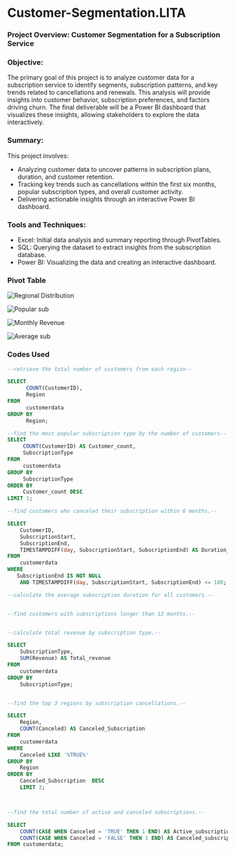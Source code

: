 # Customer-Segmentation.LITA

### Project Overview: Customer Segmentation for a Subscription Service
### Objective:
The primary goal of this project is to analyze customer data for a subscription service to identify segments, subscription patterns, and key trends related to cancellations and renewals. This analysis will provide insights into customer behavior, subscription preferences, and factors driving churn. The final deliverable will be a Power BI dashboard that visualizes these insights, allowing stakeholders to explore the data interactively.

### Summary:
This project involves:
- Analyzing customer data to uncover patterns in subscription plans, duration, and customer retention.
- Tracking key trends such as cancellations within the first six months, popular subscription types, and overall customer activity.
- Delivering actionable insights through an interactive Power BI dashboard.

### Tools and Techniques:
- Excel: Initial data analysis and summary reporting through PivotTables.
- SQL: Querying the dataset to extract insights from the subscription database.
- Power BI: Visualizing the data and creating an interactive dashboard.

### Pivot Table

![Regional Distribution](https://github.com/user-attachments/assets/597ed73a-dacf-4c6c-87a2-fbece9bdfbaf)

![Popular sub](https://github.com/user-attachments/assets/813d52af-80cc-41a8-aa4f-c1b0856c362d)

![Monthly Revenue](https://github.com/user-attachments/assets/c085ab9c-59cc-45fd-89c9-b363350845f2)

![Average sub](https://github.com/user-attachments/assets/d362c710-4608-48d8-bf5c-9125264781bb)

### Codes Used

``` SQL
--retrieve the total number of customers from each region--

SELECT
      COUNT(CustomerID),
      Region
FROM
      customerdata
GROUP BY
      Region;

--find the most popular subscription type by the number of customers--
SELECT
     COUNT(CustomerID) AS Customer_count,
     SubscriptionType
FROM
     customerdata
GROUP BY
     SubscriptionType
ORDER BY
     Customer_count DESC
LIMIT 1;

--find customers who canceled their subscription within 6 months.--

SELECT 
    CustomerID, 
    SubscriptionStart, 
    SubscriptionEnd,
    TIMESTAMPDIFF(day, SubscriptionStart, SubscriptionEnd) AS Duration_in_days
FROM 
    customerdata
WHERE 
   SubscriptionEnd IS NOT NULL
    AND TIMESTAMPDIFF(day, SubscriptionStart, SubscriptionEnd) <= 180;

--calculate the average subscription duration for all customers.--


--find customers with subscriptions longer than 12 months.--


--calculate total revenue by subscription type.--

SELECT 
    SubscriptionType, 
    SUM(Revenue) AS Total_revenue
FROM 
    customerdata
GROUP BY 
    SubscriptionType;


--find the top 3 regions by subscription cancellations.--

SELECT
    Region,
    COUNT(Canceled) AS Canceled_Subscription
FROM
    customerdata
WHERE
    Canceled LIKE '%TRUE%'
GROUP BY
    Region
ORDER BY
    Canceled_Subscription  DESC
    LIMIT 3;



--find the total number of active and canceled subscriptions.--

SELECT 
    COUNT(CASE WHEN Canceled = 'TRUE' THEN 1 END) AS Active_subscriptions,
    COUNT(CASE WHEN Canceled = 'FALSE' THEN 1 END) AS Canceled_subscriptions
FROM customerdata;

```
